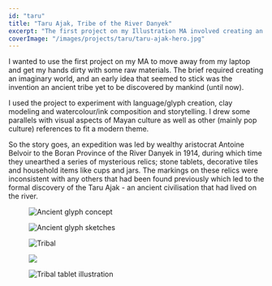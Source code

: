 ```yaml
---
id: "taru"
title: "Taru Ajak, Tribe of the River Danyek"
excerpt: "The first project on my Illustration MA involved creating an imaginary world."
coverImage: "/images/projects/taru/taru-ajak-hero.jpg"
---
```


I wanted to use the first project on my MA to move away from my laptop and get my hands dirty with some raw materials. The brief required creating an imaginary world, and an early idea that seemed to stick was the invention an ancient tribe yet to be discovered by mankind (until now).</p><p>I used the project to experiment with language/glyph creation, clay modeling and watercolour/ink composition and storytelling. I drew some parallels with visual aspects of Mayan culture as well as other (mainly pop culture) references to fit a modern theme.

So the story goes, an expedition was led by wealthy aristocrat Antoine Belvoir to the Boran Province of the River Danyek in 1914, during which time they unearthed a series of mysterious relics; stone tablets, decorative tiles and household items like cups and jars. The markings on these relics were inconsistent with any others that had been found previously which led to the formal discovery of the Taru Ajak - an ancient civilisation that had lived on the river.

<figure><img src='/images/projects/taru/taru-ajak-005.jpg' alt='Ancient glyph concept'></figure>
<figure><img src='/images/projects/taru/taru-ajak-002.jpg' alt='Ancient glyph sketches'></figure>
<figure><img src='/images/projects/taru/taru-ajak-003.jpg' alt='Tribal'></figure>
<figure><img src='/images/projects/taru/taru-ajak-004.jpg'></figure>
<figure><img src='/images/projects/taru/taru-ajak-006.jpg' alt='Tribal tablet illustration'></figure>
